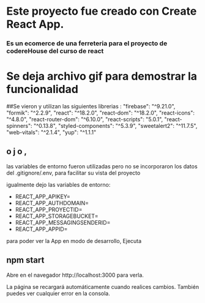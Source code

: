 
# Este proyecto fue creado con Create React App.

### Es un ecomerce de una ferreteria para el proyecto  de codereHouse del curso de react

#  Se deja archivo gif  para demostrar la funcionalidad

##Se vieron y utilizan las siguientes librerias :
    "firebase": "^9.21.0",
    "formik": "^2.2.9",
    "react": "^18.2.0",
    "react-dom": "^18.2.0",
    "react-icons": "^4.8.0",
    "react-router-dom": "^6.10.0",
    "react-scripts": "5.0.1",
    "react-spinners": "^0.13.8",
    "styled-components": "^5.3.9",
    "sweetalert2": "^11.7.5",
    "web-vitals": "^2.1.4",
    "yup": "^1.1.1"

## o j o ,  
las variables de entorno fueron utilizadas pero no se incorporaron  los datos del .gitignore/.env, para facilitar su vista del proyecto

igualmente dejo las variables de entorno:
- REACT_APP_APIKEY=
- REACT_APP_AUTHDOMAIN=
- REACT_APP_PROYECTID=
- REACT_APP_STORAGEBUCKET=
- REACT_APP_MESSAGINGSENDERID=
- REACT_APP_APPID=

para poder ver la App en modo de desarrollo,
Ejecuta
## npm start 
Abre en el navegador  http://localhost:3000 para verla.

La página se recargará automáticamente cuando realices cambios.
También puedes ver cualquier error  en la consola.
